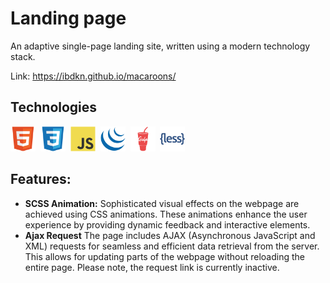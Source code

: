 # Landing page

An adaptive single-page landing site, written using a modern technology stack.

Link: https://ibdkn.github.io/macaroons/

## Technologies

<div>
  <img src="https://github.com/devicons/devicon/blob/master/icons/html5/html5-original.svg" title="html5" alt="html5" width="40" height="40"/>&nbsp
   <img src="https://github.com/devicons/devicon/blob/master/icons/css3/css3-original.svg" title="css" alt="css" width="40" height="40"/>&nbsp
  <img src="https://github.com/devicons/devicon/blob/master/icons/javascript/javascript-original.svg" title="javascript" alt="javascript" width="40" height="40"/>&nbsp
  <img src="https://github.com/devicons/devicon/blob/master/icons/jquery/jquery-plain.svg" title="jquery" alt="jquery" width="40" height="40"/>&nbsp
  <img src="https://github.com/devicons/devicon/blob/master/icons/gulp/gulp-plain.svg" title="gulp" alt="gulp" width="40" height="40"/>&nbsp
  <img src="https://github.com/devicons/devicon/blob/master/icons/less/less-plain-wordmark.svg" title="less" alt="less" width="40" height="40"/>&nbsp;
</div>

## Features:
<ul>
  <li>
    <b>SCSS Animation:</b> Sophisticated visual effects on the webpage are achieved using CSS animations. These animations enhance the user experience by providing dynamic feedback and interactive elements.
  </li>
  <li>
    <b>Ajax Request</b> The page includes AJAX (Asynchronous JavaScript and XML) requests for seamless and efficient data retrieval from the server. This allows for updating parts of the webpage without reloading the entire page. Please note, the request link is currently inactive.
  </li>
</ul>
